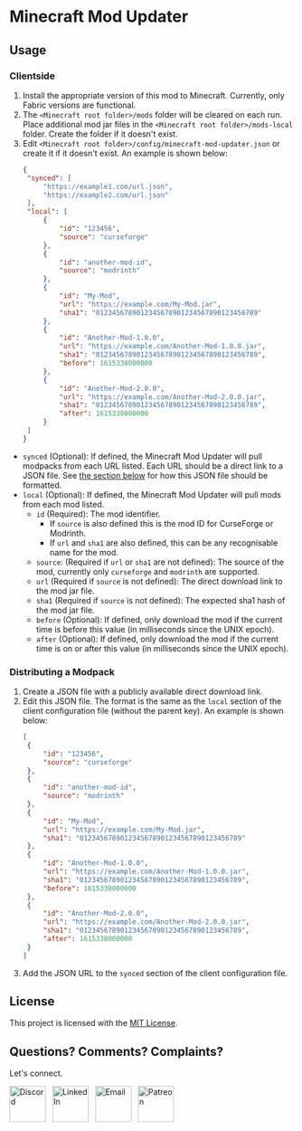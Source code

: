 # Minecraft Mod Updater

## Usage

### Clientside

1. Install the appropriate version of this mod to Minecraft. Currently, only Fabric versions are functional.
1. The `<Minecraft root folder>/mods` folder will be cleared on each run. Place additional mod jar files in the `<Minecraft root folder>/mods-local` folder. Create the folder if it doesn't exist.
1. Edit `<Minecraft root folder>/config/minecraft-mod-updater.json` or create it if it doesn't exist. An example is shown below:
   ```json
   {
   	"synced": [
   		"https://example1.com/url.json",
   		"https://example2.com/url.json"
   	],
   	"local": [
   		{
   			"id": "123456",
   			"source": "curseforge"
   		},
   		{
   			"id": "another-mod-id",
   			"source": "modrinth"
   		},
   		{
   			"id": "My-Mod",
   			"url": "https://example.com/My-Mod.jar",
   			"sha1": "0123456789012345678901234567890123456789"
   		},
   		{
   			"id": "Another-Mod-1.0.0",
   			"url": "https://example.com/Another-Mod-1.0.0.jar",
   			"sha1": "0123456789012345678901234567890123456789",
   			"before": 1615338000000
   		},
   		{
   			"id": "Another-Mod-2.0.0",
   			"url": "https://example.com/Another-Mod-2.0.0.jar",
   			"sha1": "0123456789012345678901234567890123456789",
   			"after": 1615338000000
   		}
   	]
   }
   ```

* `synced` (Optional): If defined, the Minecraft Mod Updater will pull modpacks from each URL listed. Each URL should be
  a direct link to a JSON
  file. See [the section below](#distributing-a-modpack) for how this JSON file should be formatted.
* `local` (Optional): If defined, the Minecraft Mod Updater will pull mods from each mod listed.
    * `id` (Required): The mod identifier.
        * If `source` is also defined this is the mod ID for CurseForge or Modrinth.
        * If `url` and `sha1` are also defined, this can be any recognisable name for the mod.
    * `source`: (Required if `url` or `sha1` are not defined): The source of the mod, currently only `curseforge`
      and `modrinth` are supported.
    * `url` (Required if `source` is not defined): The direct download link to the mod jar file.
    * `sha1` (Required if `source` is not defined): The expected sha1 hash of the mod jar file.
    * `before` (Optional): If defined, only download the mod if the current time is before this value (in milliseconds since the UNIX epoch).
    * `after` (Optional): If defined, only download the mod if the current time is on or after this value (in milliseconds since the UNIX epoch).

### Distributing a Modpack

1. Create a JSON file with a publicly available direct download link.
1. Edit this JSON file. The format is the same as the `local` section of the client configuration file (without the parent key). An example is shown below:
   ```json
   [
   	{
   		"id": "123456",
   		"source": "curseforge"
   	},
   	{
   		"id": "another-mod-id",
   		"source": "modrinth"
   	},
   	{
   		"id": "My-Mod",
   		"url": "https://example.com/My-Mod.jar",
   		"sha1": "0123456789012345678901234567890123456789"
   	},
   	{
   		"id": "Another-Mod-1.0.0",
   		"url": "https://example.com/Another-Mod-1.0.0.jar",
   		"sha1": "0123456789012345678901234567890123456789",
   		"before": 1615338000000
   	},
   	{
   		"id": "Another-Mod-2.0.0",
   		"url": "https://example.com/Another-Mod-2.0.0.jar",
   		"sha1": "0123456789012345678901234567890123456789",
   		"after": 1615338000000
   	}
   ]
   ```
1. Add the JSON URL to the `synced` section of the client configuration file.

## License

This project is licensed with the [MIT License](https://opensource.org/licenses/MIT).

## Questions? Comments? Complaints?

Let's connect.

<a href="https://discord.gg/PVZ2nfUaTW" target="_blank"><img src="https://github.com/jonafanho/Minecraft-Transit-Railway/blob/master/images/footer/discord.png" alt="Discord" width=64></a>
&nbsp;
<a href="https://www.linkedin.com/in/jonathanho33" target="_blank"><img src="https://github.com/jonafanho/Minecraft-Transit-Railway/blob/master/images/footer/linked_in.png" alt="LinkedIn" width=64></a>
&nbsp;
<a href="mailto:jonho.minecraft@gmail.com" target="_blank"><img src="https://github.com/jonafanho/Minecraft-Transit-Railway/blob/master/images/footer/email.png" alt="Email" width=64></a>
&nbsp;
<a href="https://www.patreon.com/minecraft_transit_railway" target="_blank"><img src="https://github.com/jonafanho/Minecraft-Transit-Railway/blob/master/images/footer/patreon.png" alt="Patreon" width=64></a>
